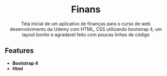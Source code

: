 <h1 align="center">
Finans</h1>

<p align="center">Tela inicial de um aplicativo de finanças para o curso de web desenvolvimento da Udemy com HTML, CSS utilizando bootstrap 4, um layout bonito e agradavel feito com poucas linhas de código</p>


## Features

-  **Bootstrap 4**  
-  **Html** 

